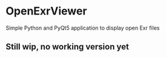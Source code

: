 # OpenExrViewer
Simple Python and PyQt5 application to display open Exr files

## Still wip, no working version yet
